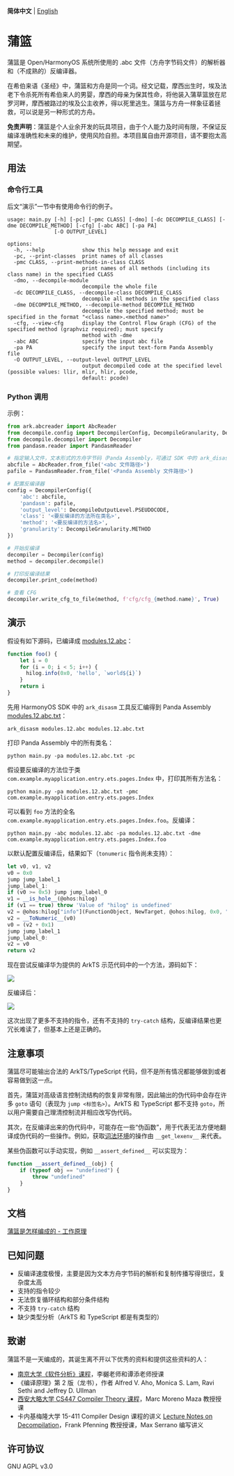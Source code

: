 **简体中文** | [English](README.md)

# 蒲篮
蒲篮是 Open/HarmonyOS 系统所使用的 .abc 文件（方舟字节码文件）的解析器和（不成熟的）反编译器。

在希伯来语《圣经》中，蒲篮和方舟是同一个词。经文记载，摩西出生时，埃及法老下令杀死所有希伯来人的男婴，摩西的母亲为保其性命，将他装入蒲草篮放在尼罗河畔，摩西被路过的埃及公主收养，得以死里逃生。蒲篮与方舟一样象征着拯救，可以说是另一种形式的方舟。

**免责声明**：蒲篮是个人业余开发的玩具项目，由于个人能力及时间有限，不保证反编译准确性和未来的维护，使用风险自担。本项目属自由开源项目，请不要抱太高期望。

## 用法
### 命令行工具
后文“演示”一节中有使用命令行的例子。

```
usage: main.py [-h] [-pc] [-pmc CLASS] [-dmo] [-dc DECOMPILE_CLASS] [-dme DECOMPILE_METHOD] [-cfg] [-abc ABC] [-pa PA]
               [-O OUTPUT_LEVEL]

options:
  -h, --help            show this help message and exit
  -pc, --print-classes  print names of all classes
  -pmc CLASS, --print-methods-in-class CLASS
                        print names of all methods (including its class name) in the specified CLASS
  -dmo, --decompile-module
                        decompile the whole file
  -dc DECOMPILE_CLASS, --decompile-class DECOMPILE_CLASS
                        decompile all methods in the specified class
  -dme DECOMPILE_METHOD, --decompile-method DECOMPILE_METHOD
                        decompile the specified method; must be specified in the format "<class name>.<method name>"
  -cfg, --view-cfg      display the Control Flow Graph (CFG) of the specified method (graphviz required); must specify
                        method with -dme
  -abc ABC              specify the input abc file
  -pa PA                specify the input text-form Panda Assembly file
  -O OUTPUT_LEVEL, --output-level OUTPUT_LEVEL
                        output decompiled code at the specified level (possible values: llir, mlir, hlir, pcode,
                        default: pcode)
```

### Python 调用
示例：

```python
from ark.abcreader import AbcReader
from decompile.config import DecompilerConfig, DecompileGranularity, DecompileOutputLevel
from decompile.decompiler import Decompiler
from pandasm.reader import PandasmReader

# 指定输入文件，文本形式的方舟字节码（Panda Assembly，可通过 SDK 中的 ark_disasm 反汇编 abc 得到）为反编译所必需的输入
abcfile = AbcReader.from_file('<abc 文件路径>')
pafile = PandasmReader.from_file('<Panda Assembly 文件路径>')

# 配置反编译器
config = DecompilerConfig({
    'abc': abcfile,
    'pandasm': pafile,
    'output_level': DecompileOutputLevel.PSEUDOCODE,
    'class': '<要反编译的方法所在类名>',
    'method': '<要反编译的方法名>',
    'granularity': DecompileGranularity.METHOD
})

# 开始反编译
decompiler = Decompiler(config)
method = decompiler.decompile()

# 打印反编译结果
decompiler.print_code(method)

# 查看 CFG
decompiler.write_cfg_to_file(method, f'cfg/cfg_{method.name}', True)
```

## 演示
假设有如下源码，已编译成 [modules.12.abc](examples/modules.12.abc)：

```typescript
function foo() {
    let i = 0
    for (i = 0; i < 5; i++) {
      hilog.info(0x0, 'hello', `world${i}`)
    }
    return i
}
```

先用 HarmonyOS SDK 中的 `ark_disasm` 工具反汇编得到 Panda Assembly [modules.12.abc.txt](examples/modules.12.abc.txt)：
```shell
ark_disasm modules.12.abc modules.12.abc.txt
```

打印 Panda Assembly 中的所有类名：
```shell
python main.py -pa modules.12.abc.txt -pc
```

假设要反编译的方法位于类 `com.example.myapplication.entry.ets.pages.Index` 中，打印其所有方法名：
```shell
python main.py -pa modules.12.abc.txt -pmc com.example.myapplication.entry.ets.pages.Index
```

可以看到 `foo` 方法的全名 `com.example.myapplication.entry.ets.pages.Index.foo`。反编译：
```shell
python main.py -abc modules.12.abc -pa modules.12.abc.txt -dme com.example.myapplication.entry.ets.pages.Index.foo
```

以默认配置反编译后，结果如下（`tonumeric` 指令尚未支持）：

```typescript
let v0, v1, v2 
v0 = 0x0
jump jump_label_1
jump_label_1:
if (v0 >= 0x5) jump jump_label_0
v1 = __is_hole__(@ohos:hilog)
if (v1 == true) throw 'Value of "hilog" is undefined'
v2 = @ohos:hilog["info"](FunctionObject, NewTarget, @ohos:hilog, 0x0, "hello", (("world" + v0) + ""))
v2 = __ToNumeric__(v0)
v0 = (v2 + 0x1)
jump jump_label_1
jump_label_0:
v2 = v0
return v2
```

现在尝试反编译华为提供的 ArkTS 示范代码中的一个方法，源码如下：

![](docs/imgs/src_cropImage.png)

反编译后：

![](docs/imgs/cfg_cropImage.png)

这次出现了更多不支持的指令，还有不支持的 `try-catch` 结构，反编译结果也更冗长难读了，但基本上还是正确的。

## 注意事项
蒲篮尽可能输出合法的 ArkTS/TypeScript 代码，但不是所有情况都能够做到或者容易做到这一点。

首先，蒲篮对高级语言控制流结构的恢复非常有限，因此输出的伪代码中会存在许多 `goto` 语句（表现为 `jump <标签名>`）。ArkTS 和 TypeScript 都不支持 `goto`，所以用户需要自己理清控制流并相应改写伪代码。

其次，在反编译出来的伪代码中，可能存在一些“伪函数”，用于代表无法方便地翻译成伪代码的一些操作。例如，获取[词法环境](https://gitee.com/openharmony/docs/blob/master/zh-cn/application-dev/quick-start/arkts-bytecode-fundamentals.md#%E8%AF%8D%E6%B3%95%E7%8E%AF%E5%A2%83%E5%92%8C%E8%AF%8D%E6%B3%95%E5%8F%98%E9%87%8F)的操作由 `__get_lexenv__` 来代表。

某些伪函数可以手动实现，例如 `__assert_defined__` 可以实现为：

```typescript
function __assert_defined__(obj) {
    if (typeof obj == "undefined") {
        throw "undefined"
    }
} 
```

## 文档
[蒲篮是怎样编成的 - 工作原理](docs/how_it_works_zh_simp.md)

## 已知问题
- 反编译速度极慢，主要是因为文本方舟字节码的解析和复制传播写得很烂，复杂度太高
- 支持的指令较少
- 无法恢复循环结构和部分条件结构
- 不支持 `try-catch` 结构
- 缺少类型分析（ArkTS 和 TypeScript 都是有类型的）

## 致谢
蒲篮不是一天编成的，其诞生离不开以下优秀的资料和提供这些资料的人：
- [南京大学《软件分析》课程](https://www.bilibili.com/video/BV1b7411K7P4/)，李樾老师和谭添老师授课
- 《编译原理》第 2 版（龙书），作者 Alfred V. Aho, Monica S. Lam, Ravi Sethi and Jeffrey D. Ullman
- [西安大略大学 CS447 Compiler Theory 课程](https://www.csd.uwo.ca/~mmorenom//CS447/Lectures/CodeOptimization.html/index.html)，Marc Moreno Maza 教授授课
- 卡内基梅隆大学 15-411 Compiler Design 课程的讲义 [Lecture Notes on Decompilation](https://www.cs.cmu.edu/~fp/courses/15411-f13/lectures/20-decompilation.pdf)，Frank Pfenning 教授授课，Max Serrano 编写讲义

## 许可协议
GNU AGPL v3.0
